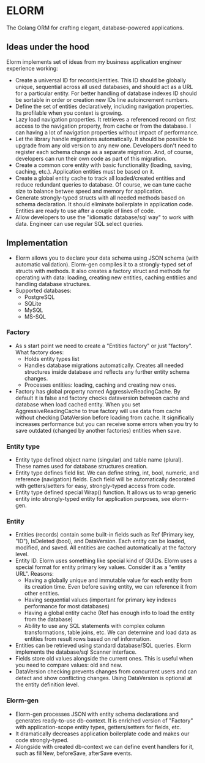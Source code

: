 # ELORM

The Golang ORM for crafting elegant, database-powered applications.

## Ideas under the hood

Elorm implements set of ideas from my business application engineer experience working:
- Create a universal ID for records/entities. This ID should be globally unique, sequential across all used databases, and should act as a URL for a particular entity. For better handling of database indexes ID should be sortable in order or creation new IDs line autoincrement numbers.
- Define the set of entities declaratively, including navigation properties. Its profilable when you context is growing.
- Lazy load navigation properties. It retrieves a referenced record on first access to the navigation property, from cache or from the database. I can having a lot of navigation properties without impact of performance. 
- Let the library handle migrations automatically. It should be possible to upgrade from any old version to any new one. Developers don't need to register each schema change as a separate migration. And, of course, developers can run their own code as part of this migration.
- Create a common core entity with basic functionality (loading, saving, caching, etc.). Application entities must be based on it.
- Create a global entity cache to track all loaded/created entities and reduce redundant queries to database. Of course, we can tune cache size to balance betwee speed and memory for application.
- Generate strongly-typed structs with all needed methods based on schema declaration. It should eliminate boilerplate in application code. Entities are ready to use after a couple of lines of code.
- Allow developers to use the "idiomatic database/sql way" to work with data. Engineer can use regular SQL select queries.

## Implementation

- Elorm allows you to declare your data schema using JSON schema (with automatic validation). Elorm-gen compiles it to a strongly-typed set of structs with methods. It also creates a factory struct and methods for operating with data: loading, creating new entities, caching entitiies and handling database structures. 
- Supported databases:
	- PostgreSQL
	- SQLite
	- MySQL
	- MS-SQL

### Factory

- As s start point we need to create a "Entities factory" or just "factory". What factory does:
	- Holds entity types list
	- Handles database migrations automatically. Creates all needed structures inside database and reflects any further entity schema changes.
	- Processes entities: loading, caching and creating new ones.
- Factory has global property named AggressiveReadingCache. By default it is false and factory checks dataversion between cache and database when load cached entity. When you set AggressiveReadingCache to true factory will use data from cache without checking DataVersion before loading from cache. It significally increases performance but you can receive some errors when you try to save outdated (changed by another factories) entities when save.

### Entity type

- Entity type defined object name (singular) and table name (plural). These names used for database structures creation.
- Entity type defines field list. We can define string, int, bool, numeric, and reference (navigation) fields. Each field will be automatically decorated with getters/setters for easy, strongly-typed access from code.
- Entity type defined special Wrap() function. It allows us to wrap generic entity into strongly-typed entity for application purposes, see elorm-gen.

### Entity

- Entities (records) contain some built-in fields such as Ref (Primary key, "ID"), IsDeleted (bool), and DataVersion. Each entity can be loaded, modified, and saved. All entities are cached automatically at the factory level.
- Entity ID. Elorm uses something like special kind of GUIDs. Elorm uses a special format for entity primary key values. Consider it as a "entity URL". Reasons:
	- Having a globally unique and immutable value for each entity from its creation time. Even before saving entity, we can reference it from other entities.
	- Having sequential values (important for primary key indexes performance for most databases)
	- Having a global entity cache (Ref has enough info to load the entity from the database)
	- Ability to use any SQL statements with complex column transformations, table joins, etc. We can determine and load data as entities from result rows based on ref information.
- Entities can be retrieved using standard database/SQL queries. Elorm implements the database/sql Scanner interface.
- Fields store old values alongside the current ones. This is useful when you need to compare values: old and new.
- DataVersion checking prevents changes from concurrent users and can detect and show conflicting changes. Using 
DataVersion is optional at the entity definition level. 

### Elorm-gen

- Elorm-gen processes JSON with entity schema declarations and generates ready-to-use db-context. It is enriched version of "Factory" with application-scope entity types, getters/setters for fields, etc.
- It dramatically decreases application boilerplate code and makes our code strongly-typed.
- Alongside with created db-context we can define event handlers for it, such as fillNew, beforeSave, afterSave events.
